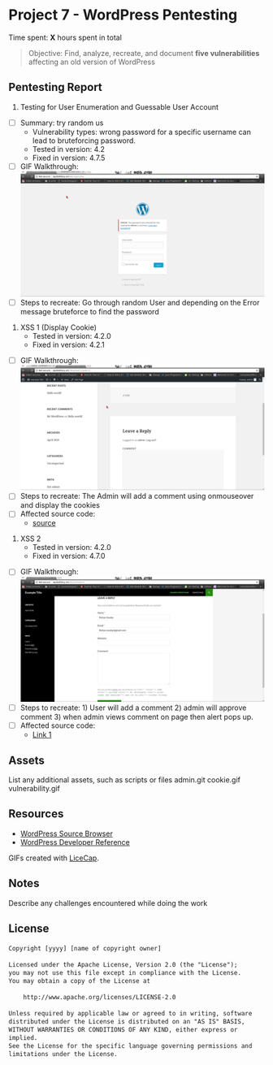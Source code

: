 # Project 7 - WordPress Pentesting

Time spent: **X** hours spent in total

> Objective: Find, analyze, recreate, and document **five vulnerabilities** affecting an old version of WordPress

## Pentesting Report

1. Testing for User Enumeration and Guessable User Account
  - [ ] Summary: try random us
    - Vulnerability types: wrong password for a specific username can lead to bruteforcing password.
    - Tested in version: 4.2
    - Fixed in version: 4.7.5
  - [ ] GIF Walkthrough: ![Alt Text](admin.gif)
  - [ ] Steps to recreate: Go through random User and depending on the Error message bruteforce to find the password

1. XSS 1 (Display Cookie)
    - Tested in version: 4.2.0
    - Fixed in version: 4.2.1
  - [ ] GIF Walkthrough:  ![Alt Text](cookie.gif)
  - [ ] Steps to recreate: The Admin will add a comment using onmouseover and display the cookies
  - [ ] Affected source code:
    - [source](https://wpvulndb.com/vulnerabilities/8186)
1. XSS 2 
    - Tested in version: 4.2.0
    - Fixed in version: 4.7.0
  - [ ] GIF Walkthrough: ![Alt Text](vulnerability.gif)
  - [ ] Steps to recreate:
            1) User will add a comment
            2) admin will approve comment
            3) when admin views comment on page then alert pops up.
  - [ ] Affected source code:
    - [Link 1](https://wpvulndb.com/vulnerabilities/7945)

## Assets

List any additional assets, such as scripts or files
admin.git
cookie.gif
vulnerability.gif
## Resources

- [WordPress Source Browser](https://core.trac.wordpress.org/browser/)
- [WordPress Developer Reference](https://developer.wordpress.org/reference/)

GIFs created with [LiceCap](https://github.com/phw/peek).

## Notes

Describe any challenges encountered while doing the work

## License

    Copyright [yyyy] [name of copyright owner]

    Licensed under the Apache License, Version 2.0 (the "License");
    you may not use this file except in compliance with the License.
    You may obtain a copy of the License at

        http://www.apache.org/licenses/LICENSE-2.0

    Unless required by applicable law or agreed to in writing, software
    distributed under the License is distributed on an "AS IS" BASIS,
    WITHOUT WARRANTIES OR CONDITIONS OF ANY KIND, either express or implied.
    See the License for the specific language governing permissions and
    limitations under the License.

